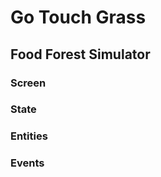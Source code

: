 # Go Touch Grass

## Food Forest Simulator


### Screen <!-- Air/Space -->

### State <!-- Water/Time -->

### Entities <!-- Earth/Matter -->

### Events <!-- Fire/Energy -->

